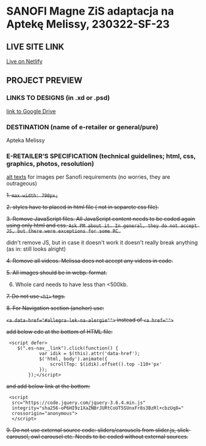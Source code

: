 # SANOFI Magne ZiS adaptacja na Aptekę Melissy, 230322-SF-23
<!-- please enter project number recived from PM -->

## LIVE SITE LINK 
<!-- please enter link to site preview here -->
[Live on Netlify](https://magne-zis.netlify.app/)

## PROJECT PREVIEW
<!-- ![Design preview for the project](./link) -->


### LINKS TO DESIGNS (in .xd or .psd)
<!-- please enter link to preview designs -->
[link to Google Drive](https://drive.google.com/drive/folders/1biGroYgNT1uWlYCavHus_0mVt8ZndgXq)

### DESTINATION (name of e-retailer or general/pure)
<!-- please enter e-retailers name -->
Apteka Melissy

### E-RETAILER’S SPECIFICATION (technical guidelines; html, css, graphics, photos, resolution)
<!-- please enter any additional comments important for the project -->
[alt texts](https://docs.google.com/spreadsheets/d/1xbkarZvwmKiCVTL0YrRevg9i-aZxZZR9/edit#gid=1909758192) for images per Sanofi requirements (no worries, they are outrageous)


~~1. `max-width: 790px;`~~

~~2. styles have to placed in html file ( not in separete css file).~~

~~3. Remove JavaScript files. All JavaScript content needs to be coded again using only html and css.
`Ask PM about it. In general, they do not accept JS, but there were exceptions for some RC.`~~

didn't remove JS, but in case it doesn't work it doesn't really break anything (as in: still looks alright)

~~4. Remove all videos. Melissa does not accept any videos in code.~~

~~5. All images should be in webp. format.~~

6. Whole card needs to have less than <500kb.

~~7. Do not use `<h1>` tags.~~

~~8. For Navigation section (anchor) use:~~

~~`<a data-href="#allegra-lek-na-alergie"">`
instead of `<a href="">`~~


~~add below cde at the bottom of HTML file:~~

```
 <script defer>
    $(".es-nav__link").click(function() {
            var idik = $(this).attr('data-href');
            $('html, body').animate({
                scrollTop: $(idik).offset().top -110+'px'
            });
        });</script>
```
        
~~and add below link at the bottom:~~
       
       
```
 <script
  src="https://code.jquery.com/jquery-3.6.4.min.js"
  integrity="sha256-oP6HI9z1XaZNBrJURtCoUT5SUnxFr8s3BzRl+cbzUq8="
  crossorigin="anonymous">
  </script>
```
~~9. Do not use external source code: sliders/carousels from slider.js, slick-carousel, owl carousel etc. Needs to be coded without external sources.~~
